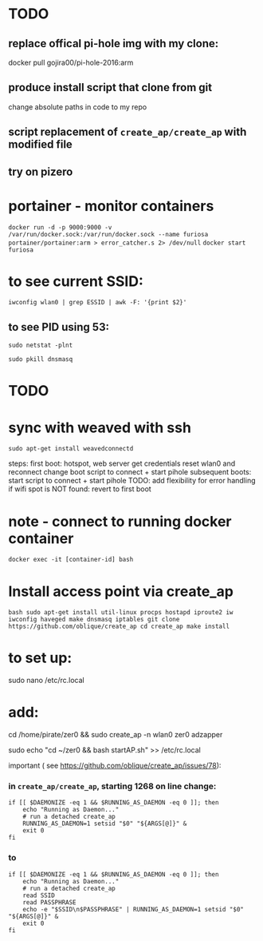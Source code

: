 

# TODO

## replace offical pi-hole img with my clone:
docker pull gojira00/pi-hole-2016:arm

## produce install script that clone from git
change absolute paths in code to my repo

## script replacement of `create_ap/create_ap` with modified file

## try on pizero

# portainer - monitor containers
`docker run -d -p 9000:9000 -v /var/run/docker.sock:/var/run/docker.sock --name furiosa portainer/portainer:arm > error_catcher.s 2> /dev/null`
`docker start furiosa`


# to see current SSID:
` iwconfig wlan0 | grep ESSID | awk -F: '{print $2}' `


## to see PID using 53: 
`sudo netstat -plnt`

`sudo pkill dnsmasq`

# TODO
# sync with weaved with ssh 
`sudo apt-get install weavedconnectd`



steps:
    first boot:
        hotspot, web server
        get credentials
        reset wlan0 and reconnect
        change boot script to connect + start pihole
    subsequent boots:
        start script to connect + start pihole
TODO:
    add flexibility for error handling
    if wifi spot is NOT found: revert to first boot 



# note - connect to running docker container
`docker exec -it [container-id] bash`



# Install access point via create_ap
``bash
sudo apt-get install util-linux procps hostapd iproute2 iw iwconfig haveged make dnsmasq iptables
git clone https://github.com/oblique/create_ap
cd create_ap
make install 
``

# to set up:
sudo nano /etc/rc.local
# add:
cd /home/pirate/zer0 && sudo create_ap -n wlan0 zer0 adzapper



sudo echo "cd ~/zer0 && bash startAP.sh" >> /etc/rc.local


important ( see https://github.com/oblique/create_ap/issues/78): 



### in `create_ap/create_ap`, starting 1268 on line change:
```
if [[ $DAEMONIZE -eq 1 && $RUNNING_AS_DAEMON -eq 0 ]]; then
    echo "Running as Daemon..."
    # run a detached create_ap
    RUNNING_AS_DAEMON=1 setsid "$0" "${ARGS[@]}" &
    exit 0
fi
```
### to
```
if [[ $DAEMONIZE -eq 1 && $RUNNING_AS_DAEMON -eq 0 ]]; then
    echo "Running as Daemon..."
    # run a detached create_ap
    read SSID
    read PASSPHRASE
    echo -e "$SSID\n$PASSPHRASE" | RUNNING_AS_DAEMON=1 setsid "$0" "${ARGS[@]}" &
    exit 0
fi 
```


